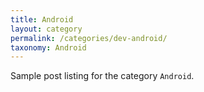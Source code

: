 ```yaml
---
title: Android
layout: category
permalink: /categories/dev-android/
taxonomy: Android
---
```


Sample post listing for the category `Android`.
